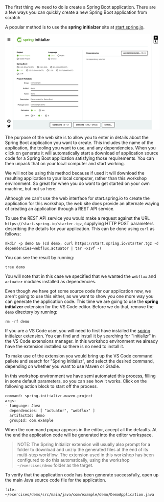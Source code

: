The first thing we need to do is create a Spring Boot application. There are a few ways you can quickly create a new Spring Boot application from scratch.

A popular method is to use the **spring initialzer** site at [start.spring.io](https://start.spring.io/).

![](spring-initializr-web-site.png)

The purpose of the web site is to allow you to enter in details about the Spring Boot application you want to create. This includes the name of the application, the tooling you want to use, and any dependencies. When you click on generate it will automatically start a download of application source code for a Spring Boot application satisfying those requirements. You can then unpack that on your local computer and start working.

We will not be using this method because if used it will download the resulting application to your local computer, rather than this workshop environment. So great for when you do want to get started on your own machine, but not so here.

Although we can't use the web interface for start.spring.io to create the application for this workshop, the web site does provide an alternate waying of creating an application through a REST API service.

To use the REST API service you would make a request against the URL `https://start.spring.io/starter.tgz`, supplying HTTP POST parameters describing the details for your application. This can be done using `curl` as follows:

```execute
mkdir -p demo && (cd demo; curl https://start.spring.io/starter.tgz -d dependencies=webflux,actuator | tar -xzvf -)
```

You can see the result by running:

```execute
tree demo
```

You will note that in this case we specified that we wanted the `webflux` and `actuator` modules installed as dependencies.

Even though we have got some source code for our application now, we aren't going to use this either, as we want to show you one more way you can generate the application code. This time we are going to use the **spring initialzer** extension for the VS Code editor. Before we do that, remove the `demo` directory by running:

```execute
rm -rf demo
```

If you are a VS Code user, you will need to first have installed the [spring initialzer extension](https://github.com/microsoft/vscode-spring-initializr). You can find and install it by searching for "Initializr" in the VS Code extensions manager. In this workshop environment we already have the extension installed so there is no need to install it.

To make use of the extension you would bring up the VS Code command pallete and search for "Spring Initializr", and select the desired command, depending on whether you want to use Maven or Gradle.

In this workshop environment we have semi automated this process, filling in some default parameters, so you can see how it works. Click on the following action block to start off the process.

```editor:execute-command
command: spring.initializr.maven-project
args:
- language: Java
  dependencies: [ "actuator", "webflux" ]
  artifactId: demo
  groupId: com.example
```

When the command popup appears in the editor, accept all the defaults. At the end the application code will be generated into the editor workspace.

> NOTE: The Spring Initializr extension will usually also prompt for a folder to download and unzip the generated files at the end of its multi-step workflow. The extension used in this workshop has been configured to do this automatically, using the workshop `~/exercises/demo` folder as the target.

To verify that the application code has been generate successfully, open up the main Java source code file for the application.

```editor:open-file
file: ~/exercises/demo/src/main/java/com/example/demo/DemoApplication.java
```
